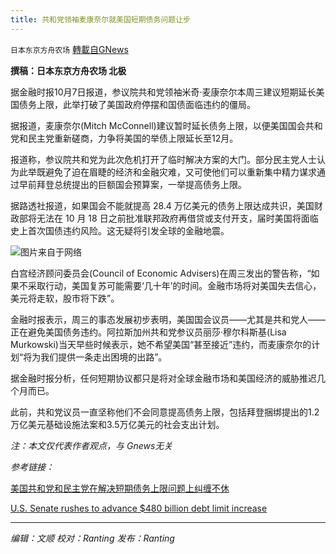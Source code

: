 ```yaml
---
title: 共和党领袖麦康奈尔就美国短期债务问题让步
---
```

`日本东京方舟农场` [轉載自GNews](https://gnews.org/zh-hans/1579778/)

**撰稿：日本东京方舟农场 北极**

据金融时报10月7日报道，参议院共和党领袖米奇·麦康奈尔本周三建议短期延长美国债务上限，此举打破了美国政府停摆和国债面临违约的僵局。

据报道，麦康奈尔(Mitch McConnell)建议暂时延长债务上限，以便美国国会共和党和民主党重新磋商，力争将美国的举债上限延长至12月。

报道称，参议院共和党为此次危机打开了临时解决方案的大门。部分民主党人士认为此举既避免了迫在眉睫的经济和金融灾难，又可使他们可以重新集中精力谋求通过早前拜登总统提出的巨额国会预算案，一举提高债务上限。

据路透社报道，如果国会不能就提高 28.4 万亿美元的债务上限达成共识，美国财政部将无法在 10 月 18 日之前批准联邦政府再借贷或支付开支，届时美国将面临史上首次国债违约风险。这无疑将引发全球的金融地震。

![](https://assets.gnews.org/wp-content/uploads/2021/10/000126673_piclink.jpg)图片来自于网络

白宫经济顾问委员会(Council of Economic Advisers)在周三发出的警告称，“如果不采取行动，美国复苏可能需要‘几十年’的时间。金融市场将对美国失去信心，美元将走软，股市将下跌”。

金融时报表示，周三的事态发展初步表明，美国国会议员——尤其是共和党人——正在避免美国债务违约。阿拉斯加州共和党参议员丽莎·穆尔科斯基(Lisa Murkowski)当天早些时候表示，她不希望美国“甚至接近”违约，而麦康奈尔的计划“将为我们提供一条走出困境的出路”。

据金融时报分析，任何短期协议都只是将对全球金融市场和美国经济的威胁推迟几个月而已。

此前，共和党议员一直坚称他们不会同意提高债务上限，包括拜登捆绑提出的1.2万亿美元基础设施法案和3.5万亿美元的社会支出计划。

*注：本文仅代表作者观点，与 Gnews无关*

*参考链接：*

[美国共和党和民主党在解决短期债务上限问题上纠缠不休](https://www.ftchinese.com/interactive/49981?exclusive)

[U.S. Senate rushes to advance $480 billion debt limit increase](https://www.reuters.com/world/us/us-senate-democrats-republicans-haggle-over-short-term-debt-fix-2021-10-07/)

* * *

*编辑：文顺 校对：Ranting 发布：Ranting*

